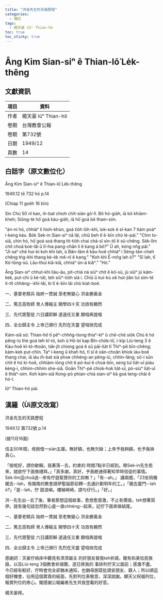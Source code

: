 ```yaml
---
title: "洪金先生的天路歷程"
categories:
  - 傳記
tags:
  - 楊天豪 Iûⁿ Thian-hô
toc: true
toc_sticky: true
---
```


# Âng Kim Sian-siⁿ ê Thian-lō͘ Le̍k-thêng

## 文獻資訊

| 項目 | 資料 |
|---|---|
| 作者 | 楊天豪 Iûⁿ Thian-hô |
| 卷期 | 台灣教會公報 |
| 卷期 | 第732號 |
| 日期 | 1949/12 |
| 頁數 | 14 |

## 白話字（原文數位化）

Âng Kim Sian-siⁿ ê Thian-lō͘ Le̍k-thêng

1949.12 tē 732 hō p.14

(Chiap 11 goe̍h 16 bīn)

Sìn Chú 50 nî kan, m̄-bat chioh chi̍t-sián gō͘-lî. Bô hó-gia̍h, iā bô khiàm-kheh; Siōng-tè hō͘ goá kàu-gia̍h, iā hō͘ goá bē tham-sim.

"án-ni hó, chhiáⁿ lí hioh-khùn, goá tio̍h lo̍h-khì, iok-sok ê sî-kan 7 tiám poàⁿ í-keng kàu. Bo̍k Sek-in Sian-siⁿ nā lâi, chiū beh tī ē-bīn chò lé-pài." "Chin to-siā, chin hó, hō͘ goá soà thang tit-tio̍h chai chá-sî sìn-tô͘ ê sū-chêng. Se̍k-lîm chit choā koè-lâi ū tī-hia pang-chān lí ê kang á bô?" Ū ah, kóng nn̄g pái." "Jī-saⁿ chē hui-ki koh khì lah, ū Bân-lâm ê kàu-hoē chhiáⁿ i Sèng-tàn-cheh chêng tńg-khì thang kè-e̍k mê-nî ê kang." "Koh khì Ē-mn̂g lah ò͘?" "Sī lah, tī Kó͘-lōng-sū. Lâu-thui kiā-kiā, chhiáⁿ ûn-á kiâⁿ." "Hó."

Âng Sian-siⁿ chhut-khì liáu-āu, pit-chiá ná siūⁿ chit ê kò͘-sū, jú siūⁿ jú kám-kek, put-chí ū kè-ta̍t, teh siūⁿ-tio̍h siá i. Chiū ū kuí-kù oē hut-jiân tuì sim-té it-ti̍t chhèng--khí-lâi, kì tī ē-bīn lâi chò kiat-boé.

一、基督老精兵 始終一貫誠 至老無變心 洪金勝黃金

二、篤志高牧師 育人傳報主 開學四十天 功效有顯然

三、先代眾聖徒 六日講耶穌 道遠任又重 願咱再提唱

四、全台歸主令 上帝己頒行 先烈在天靈 望咱快完成

Kám-siā sû: Thian-hô tī pēⁿ-chhn̂g-tiong thiaⁿ-kìⁿ ū chē-chē sio̍k Chú ê hó pêng-iú thè goá teh kî-tó, koh ū Hô-bí kap Bîn-cho̍k-lō͘, í-ki̍p Liú-teng 3 ê Kàu-hoē kî-tó-thoân, ta̍k-ji̍t chiong goá ê sū pâi-lia̍t tī Thiⁿ-pē bīn-chêng; kám-kek put-chīn. Taⁿ í-keng ū khah hó, tī sî ē oân-choân khiok iáu-boē thang chai, iā iáu m̄-bat siá phoe chhéng-an pêng-iú, chhin-lâng; só͘-í sūn chit ê hó ki-hoē, chhiàm-iōng chit ê pó-kuì ê choá-bīn, seng tuì lia̍t-uī piáu kèng-ì, chhim-chhim she-siā. Goān Thiⁿ-pē chiok-hok lia̍t-uī, pò-siúⁿ lia̍t-uī ê thiàⁿ-sim. Koh kám-siā Kong-pò phian-chiá sian-siⁿ kā goá teng-chài ê hó-ì.

Iûⁿ Thian-hô pài.

## 漢羅（Ùi原文改寫）

洪金先生的天路歷程

1949.12 第732號 p.14

(接11月16面)

信主50年間，毋捌借一sián五厘。無好額，也無欠缺；上帝予我夠額，也予我袂貪心。

「按呢好，請你歇睏，我著落--去，約束的 時間7點半已經到。穆Sek-in先生若來，就欲佇下面做禮拜。」「真多謝，真好，予我紲通得著知早時信徒的事情。Se̍k-lîm這choā過--來有佇遐幫贊你的工抑無？」「有--ah。」 講兩擺，「23坐飛機閣去--lah，有閩南的教會請伊聖誕節前轉--去通計劃明年的工。」「閣去廈門--lah ò͘?」「是--lah，佇 鼓浪嶼。樓梯崎崎，請勻仔行。」「好。」

洪--先生出--去了後，筆者那想這個故事，愈想愈感激，不止有價值，teh想著寫伊。就有幾句話忽然對心底一直chhèng--起來，記佇下面來做結尾。

一、基督老精兵 始終一貫誠 至老無變心 洪金勝黃金

二、篤志高牧師 育人傳報主 開學四十天 功效有顯然

三、先代眾聖徒 六日講耶穌 道遠任又重 願咱再提唱

四、全台歸主令 上帝己頒行 先烈在天靈 望咱快完成

感謝詞：天豪佇病床中聽見有濟濟屬主 的好朋友替我teh祈禱，閣有和美佮民族路，以及Liú-teng 3個教會祈禱團，逐日將我的 事排列佇天父面前；感激不盡。今已經有較好，佇時會完全卻猶未通知，也猶毋捌寫批請安朋友、親人；所以順這個好機會，佔用這個寶貴的紙面，先對列位表敬意，深深說謝。願天父祝福列位，報賞列位的疼心。閣感謝公報編者先生共我登載的好意。

楊天豪拜。
